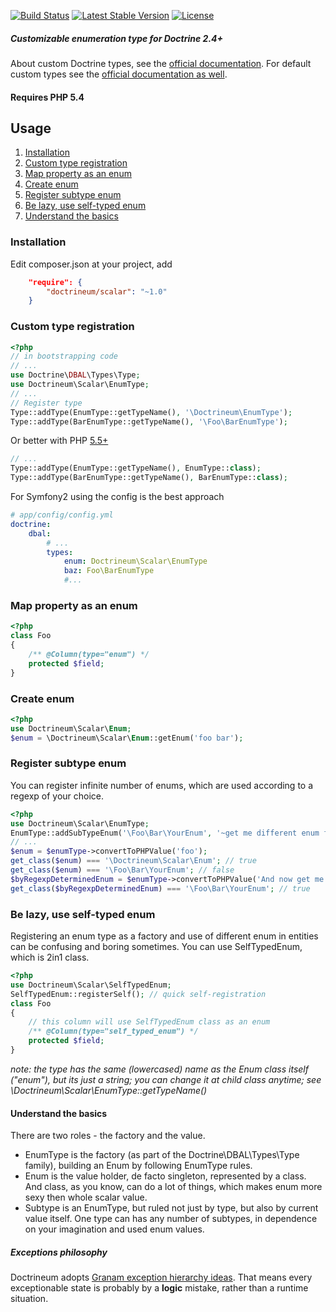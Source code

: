 [![Build Status](https://travis-ci.org/jaroslavtyc/doctrineum-scalar.svg?branch=master)](https://travis-ci.org/jaroslavtyc/doctrineum-scalar)
[![Latest Stable Version](https://poser.pugx.org/doctrineum/scalar/v/stable.svg)](https://packagist.org/packages/doctrineum/scalar)
[![License](https://poser.pugx.org/doctrineum/scalar/license.svg)](http://en.wikipedia.org/wiki/MIT_License)

##### Customizable enumeration type for Doctrine 2.4+

About custom Doctrine types, see the [official documentation](http://doctrine-orm.readthedocs.org/en/latest/cookbook/custom-mapping-types.html).
For default custom types see the [official documentation as well](http://doctrine-dbal.readthedocs.org/en/latest/reference/types.html).

#### Requires PHP 5.4

## <span id="usage">Usage</span>
1. [Installation](#installation)
2. [Custom type registration](#custom-type-registration)
3. [Map property as an enum](#map-property-as-an-enum)
4. [Create enum](#create-enum)
5. [Register subtype enum](#register-subtype-enum)
6. [Be lazy, use self-typed enum](#be-lazy-use-self-typed-enum)
7. [Understand the basics](#understand-the-basics)

### <span id="installation">Installation</span>
Edit composer.json at your project, add
```json
    "require": {
        "doctrineum/scalar": "~1.0"
    }
```

### Custom type registration

```php
<?php
// in bootstrapping code
// ...
use Doctrine\DBAL\Types\Type;
use Doctrineum\Scalar\EnumType;
// ...
// Register type
Type::addType(EnumType::getTypeName(), '\Doctrineum\EnumType');
Type::addType(BarEnumType::getTypeName(), '\Foo\BarEnumType');
```

Or better with PHP [5.5+](http://php.net/manual/en/language.oop5.basic.php#language.oop5.basic.class.class)
```php
// ...
Type::addType(EnumType::getTypeName(), EnumType::class);
Type::addType(BarEnumType::getTypeName(), BarEnumType::class);
```

For Symfony2 using the config is the best approach

```yaml
# app/config/config.yml
doctrine:
    dbal:
        # ...
        types:
            enum: Doctrineum\Scalar\EnumType
            baz: Foo\BarEnumType
            #...
```

### Map property as an enum
```php
<?php
class Foo
{
    /** @Column(type="enum") */
    protected $field;
}
```

### Create enum
```php
<?php
use Doctrineum\Scalar\Enum;
$enum = \Doctrineum\Scalar\Enum::getEnum('foo bar');
```

### Register subtype enum
You can register infinite number of enums, which are used according to a regexp of your choice.
```php
<?php
use Doctrineum\Scalar\EnumType;
EnumType::addSubTypeEnum('\Foo\Bar\YourEnum', '~get me different enum for this value~');
// ...
$enum = $enumType->convertToPHPValue('foo');
get_class($enum) === '\Doctrineum\Scalar\Enum'; // true
get_class($enum) === '\Foo\Bar\YourEnum'; // false
$byRegexpDeterminedEnum = $enumType->convertToPHPValue('And now get me different enum for this value.');
get_class($byRegexpDeterminedEnum) === '\Foo\Bar\YourEnum'; // true
```

### Be lazy, use self-typed enum
Registering an enum type as a factory and use of different enum in entities can be confusing and boring sometimes. 
You can use SelfTypedEnum, which is 2in1 class.
```php
<?php
use Doctrineum\Scalar\SelfTypedEnum;
SelfTypedEnum::registerSelf(); // quick self-registration
class Foo
{
    // this column will use SelfTypedEnum class as an enum
    /** @Column(type="self_typed_enum") */
    protected $field;
}
```

*note: the type has the same (lowercased) name as the Enum class itself ("enum"), but its just a string; you can change it at child class anytime; see \Doctrineum\Scalar\EnumType::getTypeName()*

#### Understand the basics
There are two roles - the factory and the value.
 - EnumType is the factory (as part of the Doctrine\DBAL\Types\Type family), building an Enum by following EnumType rules.
 - Enum is the value holder, de facto singleton, represented by a class. And class, as you know, can do a lot of things, which makes enum more sexy then whole scalar value.
 - Subtype is an EnumType, but ruled not just by type, but also by current value itself. One type can has any number of subtypes, in dependence on your imagination and used enum values.

##### Exceptions philosophy
Doctrineum adopts [Granam exception hierarchy ideas](https://github.com/jaroslavtyc/granam-exception-hierarchy).
That means every exceptionable state is probably by a **logic** mistake, rather than a runtime situation.
